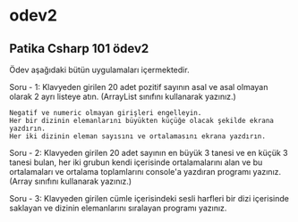 # odev2
## Patika Csharp 101 ödev2
Ödev aşağıdaki bütün uygulamaları içermektedir.

Soru - 1: Klavyeden girilen 20 adet pozitif sayının asal ve asal olmayan olarak 2 ayrı listeye atın. (ArrayList sınıfını kullanarak yazınız.)


    Negatif ve numeric olmayan girişleri engelleyin. 
    Her bir dizinin elemanlarını büyükten küçüğe olacak şekilde ekrana yazdırın.
    Her iki dizinin eleman sayısını ve ortalamasını ekrana yazdırın.


Soru - 2: Klavyeden girilen 20 adet sayının en büyük 3 tanesi ve en küçük 3 tanesi bulan, her iki grubun kendi içerisinde ortalamalarını alan ve bu ortalamaları ve ortalama toplamlarını console'a yazdıran programı yazınız. (Array sınıfını kullanarak yazınız.)


Soru - 3: Klavyeden girilen cümle içerisindeki sesli harfleri bir dizi içerisinde saklayan ve dizinin elemanlarını sıralayan programı yazınız.
